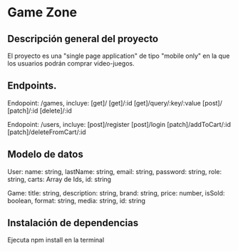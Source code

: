 # Game Zone

## Descripción general del proyecto

El proyecto es una "single page application" de tipo "mobile only" en la que los usuarios podrán comprar video-juegos.

## Endpoints.

Endopoint: /games, incluye:
[get]/ [get]/:id [get]/query/:key/:value [post]/ [patch]/:id [delete]/:id

Endopoint: /users, incluye:
[post]/register [post]/login [patch]/addToCart/:id [patch]/deleteFromCart/:id

## Modelo de datos

User:
name: string,
lastName: string,
email: string,
password: string,
role: string,
carts: Array de Ids,
id: string

Game:
title: string,
description: string,
brand: string,
price: number,
isSold: boolean,
format: string,
media: string,
id: string

## Instalación de dependencias

Ejecuta npm install en la terminal

